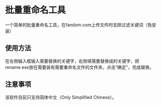 # 批量重命名工具
一个简单的批量重命名工具，在fandom.com上传文件时去除过滤关键词（免安装）

## 使用方法
在左侧输入框输入需要替换的关键字，右侧填需要替换成的关键字，把rename.exe放在需要装有需要重命名文件的文件夹，点击“确定”，完成替换。

## 注意事项
该软件目前只支持简体中文（Only Simplified Chinese）。
